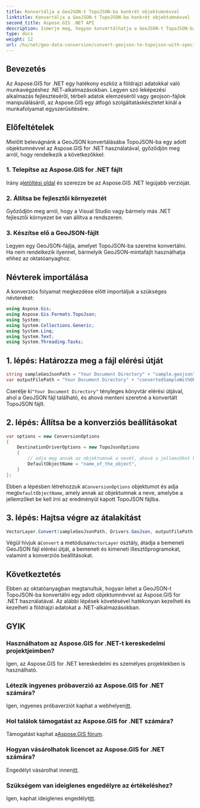 ```yaml
---
title: Konvertálja a GeoJSON-t TopoJSON-ba konkrét objektumnévvel
linktitle: Konvertálja a GeoJSON-t TopoJSON-ba konkrét objektumnévvel
second_title: Aspose.GIS .NET API
description: Ismerje meg, hogyan konvertálhatja a GeoJSON-t TopoJSON-ba egy adott objektumnévvel az Aspose.GIS for .NET használatával. Ez az oktatóanyag lépésről lépésre nyújt útmutatót a földrajzi adatok hatékony kezeléséhez.
type: docs
weight: 12
url: /hu/net/geo-data-conversion/convert-geojson-to-topojson-with-specific-object-name/
---
```

## Bevezetés
Az Aspose.GIS for .NET egy hatékony eszköz a földrajzi adatokkal való munkavégzéshez .NET-alkalmazásokban. Legyen szó leképezési alkalmazás fejlesztéséről, térbeli adatok elemzéséről vagy geojson-fájlok manipulálásáról, az Aspose.GIS egy átfogó szolgáltatáskészletet kínál a munkafolyamat egyszerűsítésére.
## Előfeltételek
Mielőtt belevágnánk a GeoJSON konvertálásába TopoJSON-ba egy adott objektumnévvel az Aspose.GIS for .NET használatával, győződjön meg arról, hogy rendelkezik a következőkkel:
### 1. Telepítse az Aspose.GIS for .NET fájlt
 Irány a[letöltési oldal](https://releases.aspose.com/gis/net/) és szerezze be az Aspose.GIS .NET legújabb verzióját.
### 2. Állítsa be fejlesztői környezetét
Győződjön meg arról, hogy a Visual Studio vagy bármely más .NET fejlesztői környezet be van állítva a rendszeren.
### 3. Készítse elő a GeoJSON-fájlt
Legyen egy GeoJSON-fájlja, amelyet TopoJSON-ba szeretne konvertálni. Ha nem rendelkezik ilyennel, bármelyik GeoJSON-mintafájlt használhatja ehhez az oktatóanyaghoz.

## Névterek importálása
A konverziós folyamat megkezdése előtt importáljuk a szükséges névtereket:
```csharp
using Aspose.Gis;
using Aspose.Gis.Formats.TopoJson;
using System;
using System.Collections.Generic;
using System.Linq;
using System.Text;
using System.Threading.Tasks;
```

## 1. lépés: Határozza meg a fájl elérési útját
```csharp
string sampleGeoJsonPath = "Your Document Directory" + "sample.geojson";
var outputFilePath = "Your Document Directory" + "convertedSampleWithObjectName_out.topojson";
```
 Cserélje ki`"Your Document Directory"` tényleges könyvtár elérési útjával, ahol a GeoJSON fájl található, és ahová menteni szeretné a konvertált TopoJSON fájlt.
## 2. lépés: Állítsa be a konverziós beállításokat
```csharp
var options = new ConversionOptions
{
    DestinationDriverOptions = new TopoJsonOptions
    {
        // adja meg annak az objektumnak a nevét, ahová a jellemzőket kell írni
        DefaultObjectName = "name_of_the_object",
    }
};
```
 Ebben a lépésben létrehozzuk a`ConversionOptions` objektumot és adja meg`DefaultObjectName`, amely annak az objektumnak a neve, amelybe a jellemzőket be kell írni az eredményül kapott TopoJSON fájlba.
## 3. lépés: Hajtsa végre az átalakítást
```csharp
VectorLayer.Convert(sampleGeoJsonPath, Drivers.GeoJson, outputFilePath, Drivers.TopoJson, options);
```
 Végül hívjuk a`Convert` a metódusa`VectorLayer` osztály, átadja a bemeneti GeoJSON fájl elérési útját, a bemeneti és kimeneti illesztőprogramokat, valamint a konverziós beállításokat.

## Következtetés
Ebben az oktatóanyagban megtanultuk, hogyan lehet a GeoJSON-t TopoJSON-ba konvertálni egy adott objektumnévvel az Aspose.GIS for .NET használatával. Az alábbi lépések követésével hatékonyan kezelheti és kezelheti a földrajzi adatokat a .NET-alkalmazásokban.
## GYIK
### Használhatom az Aspose.GIS for .NET-t kereskedelmi projektjeimben?
Igen, az Aspose.GIS for .NET kereskedelmi és személyes projektekben is használható.
### Létezik ingyenes próbaverzió az Aspose.GIS for .NET számára?
Igen, ingyenes próbaverziót kaphat a webhelyen[itt](https://releases.aspose.com/).
### Hol találok támogatást az Aspose.GIS for .NET számára?
 Támogatást kaphat a[Aspose.GIS fórum](https://forum.aspose.com/c/gis/33).
### Hogyan vásárolhatok licencet az Aspose.GIS for .NET számára?
 Engedélyt vásárolhat innen[itt](https://purchase.aspose.com/buy).
### Szükségem van ideiglenes engedélyre az értékeléshez?
 Igen, kaphat ideiglenes engedélyt[itt](https://purchase.aspose.com/temporary-license/).